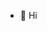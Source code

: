 - 👋 Hi

<!---
scodenton/scodenton is a special repository because its `README.md` (this file) appears on your GitHub profile.
You can click the Preview link to take a look at your changes.
--->
